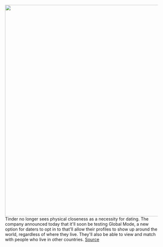 <img src='https://cdn.vox-cdn.com/thumbor/-hsbwiiGZh64WcveA1K_gsX2qJg=/0x0:2436x1624/1200x800/filters:focal(1024x618:1412x1006)/cdn.vox-cdn.com/uploads/chorus_image/image/66826258/Global_Test2.0.jpg' width='700px' /><br/>
Tinder no longer sees physical closeness as a necessity for dating. The company announced today that it'll soon be testing Global Mode, a new option for daters to opt in to that'll allow their profiles to show up around the world, regardless of where they live. They'll also be able to view and match with people who live in other countries.
<a href='https://www.theverge.com/2020/5/21/21265643/tinder-geography-global-mode-rollout-update-test-passport'> Source <a/>
